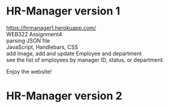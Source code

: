 # HR-Manager version 1

https://hrmanager1.herokuapp.com/  
WEB322 Assignment4  
parsing JSON file  
JavaScript, Handlebars, CSS  
add Image, add and update Employee and department  
see the list of employees by manager ID, status, or department.  

Enjoy the website!


# HR-Manager version 2
